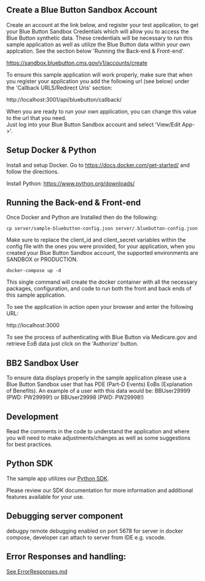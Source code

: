 Create a Blue Button Sandbox Account 
---------------
Create an account at the link below, and register your test application, to get your Blue Button Sandbox Credentials which will allow you to 
access the Blue Button synthetic data.  These credentials will be necessary to run this sample application as well as 
utilize the Blue Button data within your own applcation.  See the section below 'Running the Back-end & Front-end'.

https://sandbox.bluebutton.cms.gov/v1/accounts/create

To ensure this sample application will work properly, make sure that when you register your application you add 
the following url (see below) under the 'Callback URLS/Redirect Uris' section:

http://localhost:3001/api/bluebutton/callback/

When you are ready to run your own application, you can change this value to the url that you need.  
Just log into your Blue Button Sandbox account and select 'View/Edit App->'.

Setup Docker & Python 
---------------
Install and setup Docker.  Go to https://docs.docker.com/get-started/ and follow the directions.

Install Python: https://www.python.org/downloads/

Running the Back-end & Front-end
---------------
    
Once Docker and Python are Installed then do the following:
    
    cp server/sample-bluebutton-config.json server/.bluebutton-config.json

Make sure to replace the client_id and client_secret variables within the config file with
the ones you were provided, for your application, when you created your Blue Button Sandbox account,
the supported environments are SANDBOX or PRODUCTION.

    docker-compose up -d

This single command will create the docker container with all the necessary packages, configuration, and code to 
run both the front and back ends of this sample application.

To see the application in action open your browser and enter the following URL:

http://localhost:3000

To see the process of authenticating with Blue Button via Medicare.gov and retrieve EoB data just click on the 'Authorize' button.

BB2 Sandbox User
-----------
To ensure data displays properly in the sample application please use a 
Blue Button Sandbox user that has PDE (Part-D Events) EoBs (Explanation of Benefits).  An example of a user with this
data would be:  BBUser29999 (PWD: PW29999!) or BBUser29998 (PWD: PW29998!)

Development
-----------
Read the comments in the code to understand the application and where
you will need to make adjustments/changes as well as some suggestions
for best practices.

Python SDK
----------

The sample app utilizes our [Python SDK](https://github.com/CMSgov/cms-bb2-python-sdk).

Please review our SDK documentation for more information and additional features available for your use.


Debugging server component
--------------------------
debugpy remote debugging enabled on port 5678 for server in docker compose, developer can attach to server from IDE e.g. vscode.

Error Responses and handling:
-----------------------------
[See ErrorResponses.md](./ErrorResponses.md)